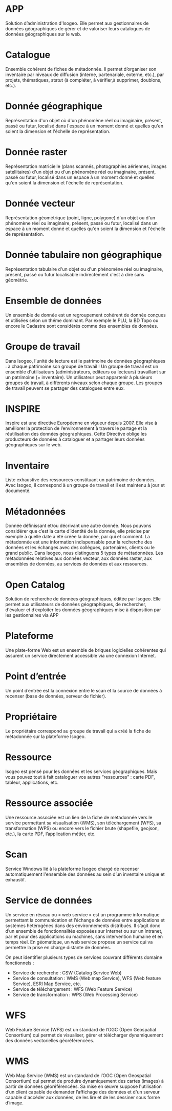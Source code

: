# APP
Solution d’administration d&apos;Isogeo. Elle permet aux gestionnaires de données géographiques de gérer et de valoriser leurs catalogues de données géographiques sur le web.

# Catalogue
Ensemble cohérent de fiches de métadonnée. Il permet d’organiser son inventaire par niveaux de diffusion (interne, partenariale, externe, etc.), par projets, thématiques, statut (à compléter, à vérifier,à supprimer, doublons, etc.).

# Donnée géographique
Représentation d&apos;un objet où d&apos;un phénomène réel ou imaginaire, présent, passé ou futur, localisé dans l&apos;espace à un moment donné et quelles qu&apos;en soient la dimension et l&apos;échelle de représentation.

# Donnée raster
Représentation matricielle (plans scannés, photographies aériennes, images satellitaires) d&apos;un objet ou d&apos;un phénomène réel ou imaginaire, présent, passé ou futur, localisé dans un espace à un moment donné et quelles qu&apos;en soient la dimension et l&apos;échelle de représentation.

# Donnée vecteur
Représentation géométrique (point, ligne, polygone) d&apos;un objet ou d&apos;un phénomène réel ou imaginaire, présent, passé ou futur, localisé dans un espace à un moment donné et quelles qu&apos;en soient la dimension et l&apos;échelle de représentation.

# Donnée tabulaire non géographique
Représentation tabulaire d'un objet ou d'un phénomène réel ou imaginaire, présent, passé ou futur localisable indirectement c'est à dire sans géométrie.

# Ensemble de données
Un ensemble de donnée est un regroupement cohérent de donnée conçues et utilisées selon un théme dominant. Par exemple le PLU, la BD Topo ou encore le Cadastre sont considérés comme des ensembles de données.

# Groupe de travail
Dans Isogeo, l&apos;unité de lecture est le patrimoine de données géographiques : à chaque patrimoine son groupe de travail ! Un groupe de travail est un ensemble d&apos;utilisateurs (administrateurs, éditeurs ou lecteurs) travaillant sur un patrimoine (= inventaire). Un utilisateur peut appartenir à plusieurs groupes de travail, à différents niveaux selon chaque groupe. Les groupes de travail peuvent se partager des catalogues entre eux.

# INSPIRE
Inspire est une directive Européenne en vigueur depuis 2007. Elle vise à améliorer la protection de l’environnement à travers le partage et la réutilisation des données géographiques. Cette Directive oblige les producteurs de données à cataloguer et a partager leurs données géographiques sur le web.

# Inventaire
Liste exhaustive des ressources constituant un patrimoine de données. Avec Isogeo, il correspond à un groupe de travail et il est maintenu à jour et documenté.

# Métadonnées
Donnée définissant et/ou décrivant une autre donnée. Nous pouvons considérer que c’est la carte d’identité de la donnée, elle précise par exemple à quelle date a été créée la donnée, par qui et comment. La métadonnée est une information indispensable pour la recherche des données et les échanges avec des collègues, partenaires, clients ou le grand public. Dans Isogeo, nous distinguons 5 types de métadonnées. Les métadonnées relatives aux données vecteur, aux données raster, aux ensembles de données, au services de données et aux ressources.

# Open Catalog
Solution de recherche de données géographiques, éditée par Isogeo. Elle permet aux utilisateurs de données géographiques, de rechercher, d&apos;évaluer et d’exploiter les données géographiques mise à disposition par les gestionnaires via APP

# Plateforme
Une plate-forme Web est un ensemble de briques logicielles cohérentes qui assurent un service directement accessible via une connexion Internet.

# Point d’entrée
Un point d’entrée est la connexion entre le scan et la source de données à recenser (base de données, serveur de fichier).

# Propriétaire
Le propriétaire correspond au groupe de travail qui a créé la fiche de métadonnée sur la plateforme Isogeo.

# Ressource
Isogeo est pensé pour les données et les services géographiques. Mais vous pouvez tout à fait cataloguer vos autres “ressources” : carte PDF, tableur, applications, etc.

# Ressource associée
Une ressource associée est un lien de la fiche de métadonnée vers le service permettant sa visualisation (WMS), son téléchargement (WFS), sa transformation (WPS) ou encore vers le fichier brute (shapefile, geojson, etc.), la carte PDF, l’application métier, etc.

# Scan
Service Windows lié à la plateforme Isogeo chargé de recenser automatiquement l&apos;ensemble des données au sein d’un inventaire unique et exhaustif.

# Service de données
Un service en réseau ou « web service » est un programme informatique permettant la communication et l’échange de données entre applications et systèmes hétérogènes dans des environnements distribués. Il s’agit donc d’un ensemble de fonctionnalités exposées sur Internet ou sur un Intranet, par et pour des applications ou machines, sans intervention humaine et en temps réel. En géomatique, un web service propose un service qui va permettre la prise en charge distante de données.

On peut identifier plusieurs types de services couvrant différents domaine fonctionnels :

* Service de recherche : CSW (Catalog Service Web)
* Service de consultation : WMS (Web map Service), WFS (Web feature Service), ESRI Map Service, etc.
* Service de téléchargement : WFS (Web Feature Service)
* Service de transformation : WPS (Web Processing Service)

# WFS
Web Feature Service (WFS) est un standard de l’OGC (Open Geospatial Consortium) qui permet de visualiser, gérer et télécharger dynamiquement des données vectorielles géoréférencées.

# WMS
Web Map Service (WMS) est un standard de l’OGC (Open Geospatial Consortium) qui permet de produire dynamiquement des cartes (images) à partir de données géoréférencées. Sa mise en œuvre suppose l&apos;utilisation d’un client capable de demander l’affichage des données et d&apos;un serveur capable d&apos;accéder aux données, de les lire et de les dessiner sous forme d’image.
